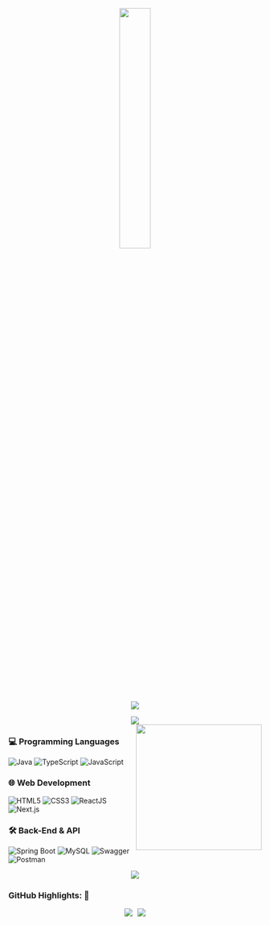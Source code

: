 <p align="center"><img src="animation.gif" width="35%"></p>

<p align="center">
<img src="https://readme-typing-svg.herokuapp.com?font=Architects+Daughter&center=true&vCenter=true&duration=3000&color=%2338C2FF&size=40&height=200&width=800&lines=Heyyy!+I'm+Thành+Đạt+%3C3;I+am+a+2nd+yr+at+FPT+University;I'+am+a+Software+Engineering;Welcome+to+my+profile+!">
</p>

<p  align="center">
<img src="https://user-images.githubusercontent.com/73097560/115834477-dbab4500-a447-11eb-908a-139a6edaec5c.gif">             
<br>
  
<img align="right" height="250" src="https://media1.tenor.com/m/_DOBjnGspYAAAAAC/code-coding.gif" />

### 💻 **Programming Languages**
![Java](https://img.shields.io/badge/-Java-007396?style=for-the-badge&logo=Java&logoColor=white)
![TypeScript](https://img.shields.io/badge/-TypeScript-3178C6?style=for-the-badge&logo=typescript&logoColor=white)
![JavaScript](https://img.shields.io/badge/-JavaScript-F7DF1E?style=for-the-badge&logo=javascript&logoColor=black)

### 🌐 **Web Development**
![HTML5](https://img.shields.io/badge/-HTML5-E34F26?style=for-the-badge&logo=html5&logoColor=white)
![CSS3](https://img.shields.io/badge/-CSS3-1572B6?style=for-the-badge&logo=css3&logoColor=white)
![ReactJS](https://img.shields.io/badge/-React-61DAFB?style=for-the-badge&logo=react&logoColor=black)
![Next.js](https://img.shields.io/badge/-Next.js-000000?style=for-the-badge&logo=nextdotjs&logoColor=white)

### 🛠️ **Back-End & API**
![Spring Boot](https://img.shields.io/badge/-Spring%20Boot-6DB33F?style=for-the-badge&logo=spring&logoColor=white)
![MySQL](https://img.shields.io/badge/-MySQL-4479A1?style=for-the-badge&logo=MySQL&logoColor=white)
![Swagger](https://img.shields.io/badge/-Swagger-85EA2D?style=for-the-badge&logo=swagger&logoColor=black)
![Postman](https://img.shields.io/badge/-Postman-FF6C37?style=for-the-badge&logo=postman&logoColor=white)





<p  align="center">
<img src="https://user-images.githubusercontent.com/73097560/115834477-dbab4500-a447-11eb-908a-139a6edaec5c.gif">             
<br>

### GitHub Highlights: :blossom:
<div style="display: flex; justify-content: center; align-items: center;">
  <a href="">
    <img align="center" src="http://github-readme-streak-stats.herokuapp.com?user=thanhdat2011&theme=material-palenight" style="margin-right: 10px;"/>
  </a>
  <a href="">
    <img align="center" src="https://github-readme-stats.vercel.app/api?username=thanhdat2011&count_private=true&show_icons=true&theme=material-palenight"/>
  </a>
</div>





